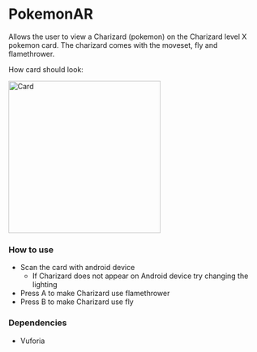 # PokemonAR
Allows the user to view a Charizard (pokemon) on the Charizard level X pokemon card. The charizard comes with the moveset, fly and flamethrower.

How card should look: 

<img src="http://940ee6dce6677fa01d25-0f55c9129972ac85d6b1f4e703468e6b.r99.cf2.rackcdn.com/products/pictures/280046.jpg" alt="Card" height="300px">


### How to use
* Scan the card with android device
  * If Charizard does not appear on Android device try changing the lighting 
* Press A to make Charizard use flamethrower
* Press B to make Charizard use fly

### Dependencies 
* Vuforia
